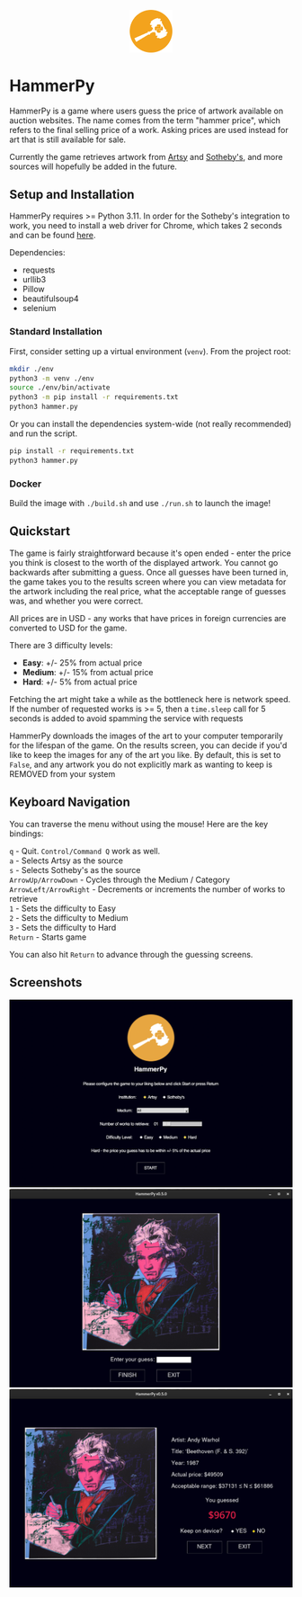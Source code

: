 <p align="center">
  <img width="15%" height="15%" src="img/hammer_py_readme.png">
</p>

# HammerPy

HammerPy is a game where users guess the price of artwork available on auction websites. The name comes from the term "hammer price", which refers to the final selling price of a work. Asking prices are used instead for art that is still available for sale.

Currently the game retrieves artwork from [Artsy](https://www.artsy.net) and [Sotheby's](https://www.sothebys.com), and more sources will hopefully be added in the future.

## Setup and Installation

HammerPy requires >= Python 3.11. In order for the Sotheby's integration to work, you need to install a web driver for Chrome, which takes 2 seconds and can be found [here](https://chromedriver.chromium.org/downloads).

Dependencies:
- requests
- urllib3
- Pillow
- beautifulsoup4
- selenium

### Standard Installation

First, consider setting up a virtual environment (`venv`). From the project root:

```bash
mkdir ./env
python3 -m venv ./env
source ./env/bin/activate
python3 -m pip install -r requirements.txt
python3 hammer.py
```

Or you can install the dependencies system-wide (not really recommended) and run the script.

```bash
pip install -r requirements.txt
python3 hammer.py
```

### Docker

Build the image with `./build.sh` and use `./run.sh` to launch the image!

## Quickstart

The game is fairly straightforward because it's open ended - enter the price you think is closest to the worth of the displayed artwork. You cannot go backwards after submitting a guess. Once all guesses have been turned in, the game takes you to the results screen where you can view metadata for the artwork including the real price, what the acceptable range of guesses was, and whether you were correct.

All prices are in USD - any works that have prices in foreign currencies are converted to USD for the game.

There are 3 difficulty levels:
- **Easy**: +/- 25% from actual price
- **Medium**: +/- 15% from actual price
- **Hard**: +/- 5% from actual price

Fetching the art might take a while as the bottleneck here is network speed. If the number of requested works is >= 5, then a `time.sleep` call for 5 seconds is added to avoid spamming the service with requests

HammerPy downloads the images of the art to your computer temporarily for the lifespan of the game. On the results screen, you can decide if you'd like to keep the images for any of the art you like. By default, this is set to `False`, and any artwork you do not explicitly mark as wanting to keep is REMOVED from your system

## Keyboard Navigation

You can traverse the menu without using the mouse! Here are the key bindings:

`q` - Quit. `Control/Command Q` work as well. <br/>
`a` - Selects Artsy as the source <br/>
`s` - Selects Sotheby's as the source <br/>
`ArrowUp/ArrowDown` - Cycles through the Medium / Category <br/>
`ArrowLeft/ArrowRight` - Decrements or increments the number of works to retrieve <br/>
`1` - Sets the difficulty to Easy <br/>
`2` - Sets the difficulty to Medium <br/>
`3` - Sets the difficulty to Hard <br/>
`Return` - Starts game <br/>

You can also hit `Return` to advance through the guessing screens.

## Screenshots

<img src="img/screen1.png">

<img src="img/screen2.png">

<img src="img/screen3.png">
